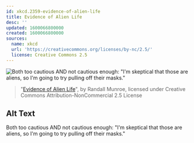 ```yaml
---
id: xkcd.2359-evidence-of-alien-life
title: Evidence of Alien Life
desc: ''
updated: 1600066800000
created: 1600066800000
sources:
  name: xkcd
  url: 'https://creativecommons.org/licenses/by-nc/2.5/'
  license: Creative Commons 2.5
---
```

![Both too cautious AND not cautious enough: "I'm skeptical that those are aliens, so I'm going to try pulling off their masks."](https://imgs.xkcd.com/comics/evidence_of_alien_life.png)
> "[Evidence of Alien Life](https://xkcd.com/2359/)", by Randall Munroe, licensed under Creative Commons Attribution-NonCommercial 2.5 License

## Alt Text
Both too cautious AND not cautious enough: "I'm skeptical that those are aliens, so I'm going to try pulling off their masks."
